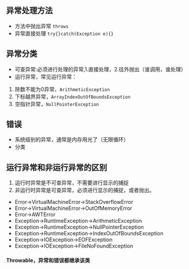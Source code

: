 ## 异常处理方法
- 方法中抛出异常 `throws`
- 异常直接处理 `try{}catch(Exception e){}`
## 异常分类
- 可查异常:必须进行处理的异常,1.直接处理，2.往外抛出（谁调用，谁处理）
- 运行异常，常见运行异常：
1. 除数不能为0异常，`ArithmeticException`
2. 下标越界异常，`ArrayIndexOutOfBoundsException`
3. 空指针异常，`NullPointerException`

## 错误
- 系统级别的异常，通常是内存用光了（无限循环）
- 分类
## 运行异常和非运行异常的区别
1. 运行时异常是不可查异常，不需要进行显示的捕捉
2. 非运行时异常是可查异常，必须进行显示的捕捉，或者抛出。

- Error->VirtualMachineError->StackOverflowError
- Error->VirtualMachineError->OutOfMemoryError
- Error->AWTError
- Exception->RuntimeException->ArithmeticException
- Exception->RuntimeException->NullPointerException
- Exception->RuntimeException->IndexOutOfBoundsException
- Exception->IOException->EOFException
- Exception->IOException->FileNoFoundException

#### Throwable，异常和错误都继承该类